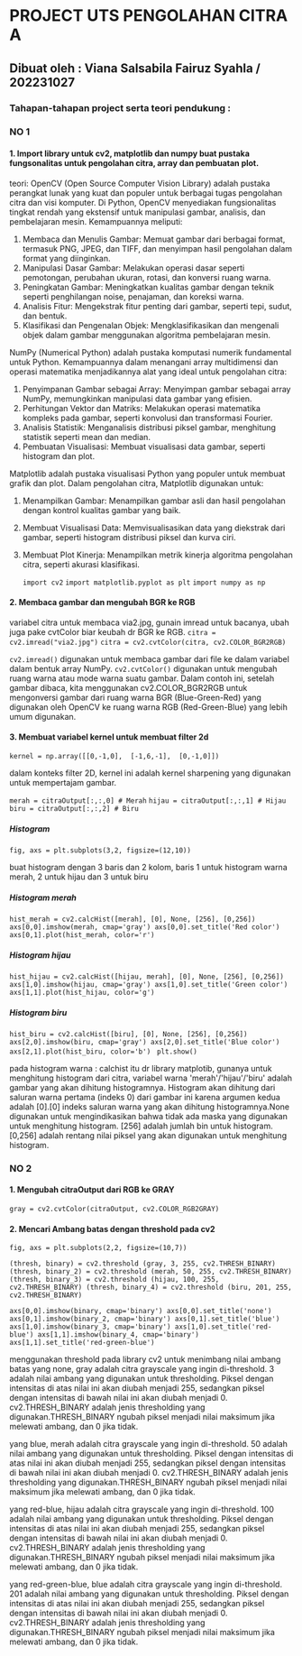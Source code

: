 
# PROJECT UTS PENGOLAHAN CITRA A
## Dibuat oleh : Viana Salsabila Fairuz Syahla / 202231027


### Tahapan-tahapan project serta teori pendukung : 
### NO 1
#### 1. Import library untuk cv2, matplotlib dan numpy buat pustaka fungsonalitas untuk pengolahan citra, array dan pembuatan plot.

teori: OpenCV (Open Source Computer Vision Library) adalah pustaka perangkat lunak yang kuat dan populer untuk berbagai tugas pengolahan citra dan visi komputer. Di Python, OpenCV menyediakan fungsionalitas tingkat rendah yang ekstensif untuk manipulasi gambar, analisis, dan pembelajaran mesin. Kemampuannya meliputi:
1. Membaca dan Menulis Gambar: Memuat gambar dari berbagai format, termasuk PNG, JPEG, dan TIFF, dan menyimpan hasil pengolahan dalam format yang diinginkan.
2. Manipulasi Dasar Gambar: Melakukan operasi dasar seperti pemotongan, perubahan ukuran, rotasi, dan konversi ruang warna.
3. Peningkatan Gambar: Meningkatkan kualitas gambar dengan teknik seperti penghilangan noise, penajaman, dan koreksi warna.
4. Analisis Fitur: Mengekstrak fitur penting dari gambar, seperti tepi, sudut, dan bentuk.
5. Klasifikasi dan Pengenalan Objek: Mengklasifikasikan dan mengenali objek dalam gambar menggunakan algoritma pembelajaran mesin.

NumPy (Numerical Python) adalah pustaka komputasi numerik fundamental untuk Python. Kemampuannya dalam menangani array multidimensi dan operasi matematika menjadikannya alat yang ideal untuk pengolahan citra:
1. Penyimpanan Gambar sebagai Array: Menyimpan gambar sebagai array NumPy, memungkinkan manipulasi data gambar yang efisien.
2. Perhitungan Vektor dan Matriks: Melakukan operasi matematika kompleks pada gambar, seperti konvolusi dan transformasi Fourier.
3. Analisis Statistik: Menganalisis distribusi piksel gambar, menghitung statistik seperti mean dan median.
4. Pembuatan Visualisasi: Membuat visualisasi data gambar, seperti histogram dan plot.

Matplotlib adalah pustaka visualisasi Python yang populer untuk membuat grafik dan plot. Dalam pengolahan citra, Matplotlib digunakan untuk:
1. Menampilkan Gambar: Menampilkan gambar asli dan hasil pengolahan dengan kontrol kualitas gambar yang baik.
2. Membuat Visualisasi Data: Memvisualisasikan data yang diekstrak dari gambar, seperti histogram distribusi piksel dan kurva ciri.
3. Membuat Plot Kinerja: Menampilkan metrik kinerja algoritma pengolahan citra, seperti akurasi klasifikasi.

	`import cv2`
    `import matplotlib.pyplot as plt`
    `import numpy as np`

#### 2. Membaca gambar dan mengubah BGR ke RGB
variabel citra untuk membaca via2.jpg, gunain imread untuk bacanya, ubah juga pake cvtColor biar keubah dr BGR ke RGB.
`citra = cv2.imread("via2.jpg")`
`citra = cv2.cvtColor(citra, cv2.COLOR_BGR2RGB)`

`cv2.imread()` digunakan untuk membaca gambar dari file ke dalam variabel dalam bentuk array NumPy.
`cv2.cvtColor()` digunakan untuk mengubah ruang warna atau mode warna suatu gambar. Dalam contoh ini, setelah gambar dibaca, kita menggunakan cv2.COLOR_BGR2RGB untuk mengonversi gambar dari ruang warna BGR (Blue-Green-Red) yang digunakan oleh OpenCV ke ruang warna RGB (Red-Green-Blue) yang lebih umum digunakan.

#### 3. Membuat variabel kernel untuk membuat filter 2d
`kernel = np.array([[0,-1,0], 
                [-1,6,-1], 
                [0,-1,0]])`

dalam konteks filter 2D, kernel ini adalah kernel sharpening yang digunakan untuk mempertajam gambar.

`merah = citraOutput[:,:,0] # Merah`
`hijau = citraOutput[:,:,1] # Hijau`
`biru = citraOutput[:,:,2] # Biru`

##### Histogram
`fig, axs = plt.subplots(3,2, figsize=(12,10))`

buat histogram dengan 3 baris dan 2 kolom, baris 1 untuk histogram warna merah, 2 untuk hijau dan 3 untuk biru

##### Histogram merah
`hist_merah = cv2.calcHist([merah], [0], None, [256], [0,256])
axs[0,0].imshow(merah, cmap='gray')
axs[0,0].set_title('Red color')
axs[0,1].plot(hist_merah, color='r')`

##### Histogram hijau
`hist_hijau = cv2.calcHist([hijau, merah], [0], None, [256], [0,256])
axs[1,0].imshow(hijau, cmap='gray')
axs[1,0].set_title('Green color')
axs[1,1].plot(hist_hijau, color='g')`

##### Histogram biru
`hist_biru = cv2.calcHist([biru], [0], None, [256], [0,256])
axs[2,0].imshow(biru, cmap='gray')
axs[2,0].set_title('Blue color')
axs[2,1].plot(hist_biru, color='b')
`
`plt.show()`

pada histogram warna : calchist itu dr library matplotib, gunanya untuk menghitung histogram dari citra, variabel warna 'merah'/'hijau'/'biru' adalah gambar yang akan dihitung histogramnya. Histogram akan dihitung dari saluran warna pertama (indeks 0) dari gambar ini karena argumen kedua adalah [0].[0] indeks saluran warna yang akan dihitung histogramnya.None digunakan untuk mengindikasikan bahwa tidak ada maska yang digunakan untuk menghitung histogram. [256] adalah jumlah bin untuk histogram.[0,256] adalah rentang nilai piksel yang akan digunakan untuk menghitung histogram.

### NO 2

#### 1. Mengubah citraOutput dari RGB ke GRAY
`gray = cv2.cvtColor(citraOutput, cv2.COLOR_RGB2GRAY)`
#### 2. Mencari Ambang batas dengan threshold pada cv2
`fig, axs = plt.subplots(2,2, figsize=(10,7))`

`(thresh, binary) = cv2.threshold (gray, 3, 255, cv2.THRESH_BINARY)
(thresh, binary_2) = cv2.threshold (merah, 50, 255, cv2.THRESH_BINARY)
(thresh, binary_3) = cv2.threshold (hijau, 100, 255, cv2.THRESH_BINARY)
(thresh, binary_4) = cv2.threshold (biru, 201, 255, cv2.THRESH_BINARY)`

`axs[0,0].imshow(binary, cmap='binary')
axs[0,0].set_title('none')
axs[0,1].imshow(binary_2, cmap='binary')
axs[0,1].set_title('blue')
axs[1,0].imshow(binary_3, cmap='binary')
axs[1,0].set_title('red-blue')
axs[1,1].imshow(binary_4, cmap='binary')
axs[1,1].set_title('red-green-blue')`

menggunakan threshold pada library cv2 untuk menimbang nilai ambang batas yang none, gray adalah citra grayscale yang ingin di-threshold. 3 adalah nilai ambang yang digunakan untuk thresholding. Piksel dengan intensitas di atas nilai ini akan diubah menjadi 255, sedangkan piksel dengan intensitas di bawah nilai ini akan diubah menjadi 0. cv2.THRESH_BINARY adalah jenis thresholding yang digunakan.THRESH_BINARY ngubah piksel menjadi nilai maksimum jika melewati ambang, dan 0 jika tidak.

yang blue, merah adalah citra grayscale yang ingin di-threshold. 50 adalah nilai ambang yang digunakan untuk thresholding. Piksel dengan intensitas di atas nilai ini akan diubah menjadi 255, sedangkan piksel dengan intensitas di bawah nilai ini akan diubah menjadi 0. cv2.THRESH_BINARY adalah jenis thresholding yang digunakan.THRESH_BINARY ngubah piksel menjadi nilai maksimum jika melewati ambang, dan 0 jika tidak.

yang red-blue, hijau adalah citra grayscale yang ingin di-threshold. 100 adalah nilai ambang yang digunakan untuk thresholding. Piksel dengan intensitas di atas nilai ini akan diubah menjadi 255, sedangkan piksel dengan intensitas di bawah nilai ini akan diubah menjadi 0. cv2.THRESH_BINARY adalah jenis thresholding yang digunakan.THRESH_BINARY ngubah piksel menjadi nilai maksimum jika melewati ambang, dan 0 jika tidak.

yang red-green-blue, blue adalah citra grayscale yang ingin di-threshold. 201 adalah nilai ambang yang digunakan untuk thresholding. Piksel dengan intensitas di atas nilai ini akan diubah menjadi 255, sedangkan piksel dengan intensitas di bawah nilai ini akan diubah menjadi 0. cv2.THRESH_BINARY adalah jenis thresholding yang digunakan.THRESH_BINARY ngubah piksel menjadi nilai maksimum jika melewati ambang, dan 0 jika tidak.